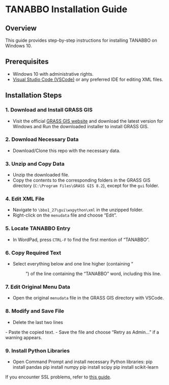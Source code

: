 # TANABBO Installation Guide

## Overview
This guide provides step-by-step instructions for installing TANABBO on Windows 10.

## Prerequisites
- Windows 10 with administrative rights.
- [Visual Studio Code (VSCode)](https://code.visualstudio.com/) or any preferred IDE for editing XML files.

## Installation Steps

### 1. Download and Install GRASS GIS
- Visit the official [GRASS GIS website](https://grass.osgeo.org/download/windows/) and download the latest version for Windows and Run the downloaded installer to install GRASS GIS.

### 2. Download Necessary Data
- Download/Clone this repo with the necessary data.

### 3. Unzip and Copy Data
- Unzip the downloaded file.
- Copy the contents to the corresponding folders in the GRASS GIS directory (`C:\Program Files\GRASS GIS 8.2`), except for the `gui` folder.

### 4. Edit XML File
- Navigate to `\bbo1_27\gui\wxpython\xml` in the unzipped folder.
- Right-click on the `menudata` file and choose “Edit”.

### 5. Locate TANABBO Entry
- In WordPad, press `CTRL-F` to find the first mention of “TANABBO”.

### 6. Copy Required Text
- Select everything below and one line higher (containing “    <menu>”) of the line containing the “TANABBO” word, including this line.

### 7. Edit Original Menu Data
- Open the original `menudata` file in the GRASS GIS directory with VSCode.

### 8. Modify and Save File
- Delete the last two lines
   </menubar>
</menudata>
- Paste the copied text.
- Save the file and choose “Retry as Admin…” if a warning appears.

### 9. Install Python Libraries
- Open Command Prompt and install necessary Python libraries:
pip install pandas
pip install numpy
pip install scipy
pip install scikit-learn

If you encounter SSL problems, refer to [this guide](https://www.youtube.com/watch?v=mN8SLBsvSCU).
